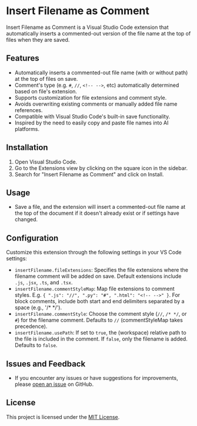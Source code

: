 # Insert Filename as Comment

Insert Filename as Comment is a Visual Studio Code extension that automatically inserts a commented-out version of the file name at the top of files when they are saved.

## Features

- Automatically inserts a commented-out file name (with or without path) at the top of files on save.
- Comment's type (e.g. `#`, `//`, `<!-- -->`, etc) automatically determined based on file's extension.
- Supports customization for file extensions and comment style.
- Avoids overwriting existing comments or manually added file name references.
- Compatible with Visual Studio Code's built-in save functionality.
- Inspired by the need to easily copy and paste file names into AI platforms.

## Installation

1. Open Visual Studio Code.
2. Go to the Extensions view by clicking on the square icon in the sidebar.
3. Search for "Insert Filename as Comment" and click on Install.

## Usage

- Save a file, and the extension will insert a commented-out file name at the top of the document if it doesn't already exist or if settings have changed.

## Configuration

Customize this extension through the following settings in your VS Code settings:

- `insertFilename.fileExtensions`: Specifies the file extensions where the filename comment will be added on save. Default extensions include `.js`, `.jsx`, `.ts`, and `.tsx`.
- `insertFilename.commentStyleMap`: Map file extensions to comment styles. E.g. `{ ".js": "//", ".py": "#", ".html": "<!-- -->" }`. For block comments, include both start and end delimiters separated by a space (e.g., '/\* \*/').
- `insertFilename.commentStyle`: Choose the comment style (`//`, `/* */`, or `#`) for the filename comment. Defaults to `//` (commentStyleMap takes precedence).
- `insertFilename.usePath`: If set to `true`, the (workspace) relative path to the file is included in the comment. If `false`, only the filename is added. Defaults to `false`.

## Issues and Feedback

- If you encounter any issues or have suggestions for improvements, please [open an issue](https://github.com/arnsteinsm/insertfilename/issues) on GitHub.

## License

This project is licensed under the [MIT License](LICENSE).
